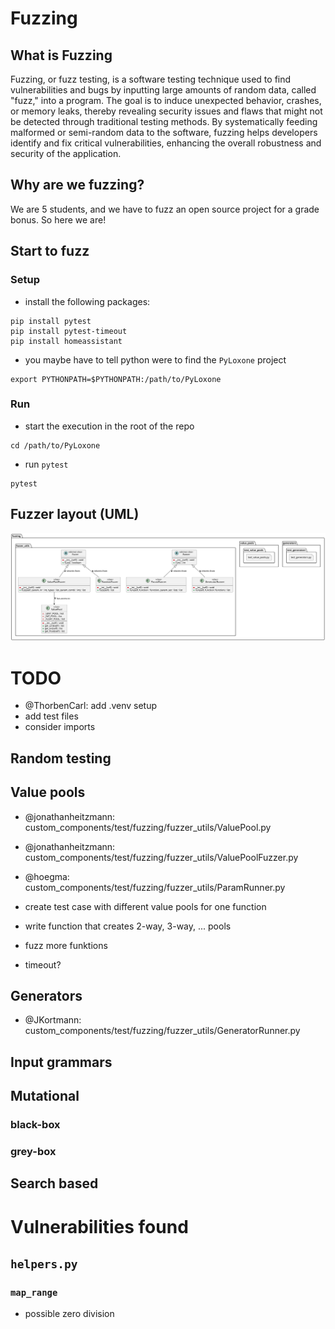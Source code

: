 # Fuzzing
## What is Fuzzing
Fuzzing, or fuzz testing, is a software testing technique used to find vulnerabilities and bugs by inputting large amounts of random data, called "fuzz," into a program. 
The goal is to induce unexpected behavior, crashes, or memory leaks, thereby revealing security issues and flaws that might not be detected through traditional testing methods. 
By systematically feeding malformed or semi-random data to the software, fuzzing helps developers identify and fix critical vulnerabilities, enhancing the overall robustness and security of the application.

## Why are we fuzzing?
We are 5 students, and we have to fuzz an open source project for a grade bonus. 
So here we are!

## Start to fuzz
### Setup
- install the following packages:
```shell
pip install pytest
pip install pytest-timeout
pip install homeassistant
```
- you maybe have to tell python were to find the `PyLoxone` project 
```shell
export PYTHONPATH=$PYTHONPATH:/path/to/PyLoxone
```
### Run
- start the execution in the root of the repo
```shell
cd /path/to/PyLoxone
```
- run `pytest`
```shell
pytest
```

## Fuzzer layout (UML)
![fuzzer_overview](fuzzer_overview.svg)

# TODO
- @ThorbenCarl: add .venv setup
- add test files
- consider imports
## Random testing 

## Value pools
- @jonathanheitzmann: custom_components/test/fuzzing/fuzzer_utils/ValuePool.py
- @jonathanheitzmann: custom_components/test/fuzzing/fuzzer_utils/ValuePoolFuzzer.py
- @hoegma: custom_components/test/fuzzing/fuzzer_utils/ParamRunner.py

- create test case with different value pools for one function
- write function that creates 2-way, 3-way, ... pools
- fuzz more funktions
- timeout?

## Generators
- @JKortmann: custom_components/test/fuzzing/fuzzer_utils/GeneratorRunner.py

## Input grammars

## Mutational 
### black-box
### grey-box

## Search based

# Vulnerabilities found
## `helpers.py`
### `map_range`
- possible zero division
